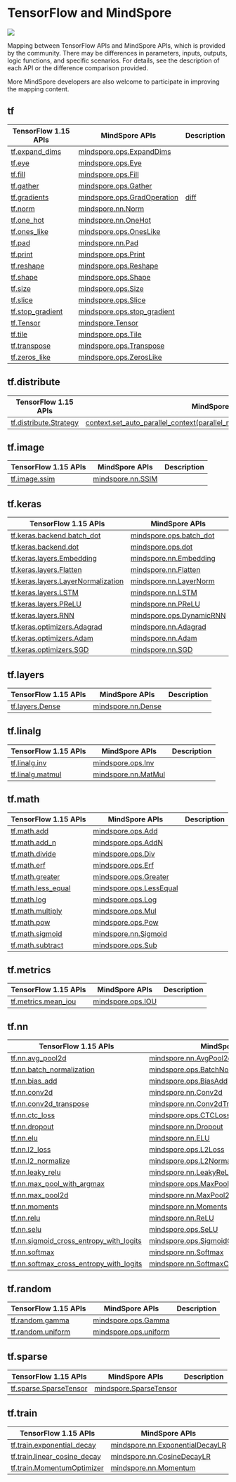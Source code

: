 # TensorFlow and MindSpore

<a href="https://gitee.com/mindspore/docs/blob/r1.5/docs/mindspore/migration_guide/source_en/api_mapping/tensorflow_api_mapping.md" target="_blank"><img src="https://gitee.com/mindspore/docs/raw/r1.5/resource/_static/logo_source_en.png"></a>

Mapping between TensorFlow APIs and MindSpore APIs, which is provided by the community. There may be differences in parameters, inputs, outputs, logic functions, and specific scenarios. For details, see the description of each API or the difference comparison provided.

More MindSpore developers are also welcome to participate in improving the mapping content.

## tf

| TensorFlow  1.15 APIs                                                                         | MindSpore APIs                                                                                                       | Description                                                                                                  |
| --------------------------------------------------------------------------------------------- | -------------------------------------------------------------------------------------------------------------------- | ------------------------------------------------------------------------------------------------------------ |
| [tf.expand_dims](http://www.tensorflow.org/versions/r1.15/api_docs/python/tf/expand_dims)     | [mindspore.ops.ExpandDims](https://mindspore.cn/docs/api/en/r1.5/api_python/ops/mindspore.ops.ExpandDims.html)       |                                                                                                              |
| [tf.eye](http://www.tensorflow.org/versions/r1.15/api_docs/python/tf/eye)                     | [mindspore.ops.Eye](https://mindspore.cn/docs/api/en/r1.5/api_python/ops/mindspore.ops.Eye.html)                     |                                                                                                              |
| [tf.fill](http://www.tensorflow.org/versions/r1.15/api_docs/python/tf/fill)                   | [mindspore.ops.Fill](https://mindspore.cn/docs/api/en/r1.5/api_python/ops/mindspore.ops.Fill.html)                   |                                                                                                              |
| [tf.gather](http://www.tensorflow.org/versions/r1.15/api_docs/python/tf/gather)               | [mindspore.ops.Gather](https://mindspore.cn/docs/api/en/r1.5/api_python/ops/mindspore.ops.Gather.html)               |                                                                                                              |
| [tf.gradients](http://www.tensorflow.org/versions/r1.15/api_docs/python/tf/gradients)         | [mindspore.ops.GradOperation](https://mindspore.cn/docs/api/en/r1.5/api_python/ops/mindspore.ops.GradOperation.html) | [diff](https://www.mindspore.cn/docs/migration_guide/en/r1.5/api_mapping/tensorflow_diff/GradOperation.html) |
| [tf.norm](http://www.tensorflow.org/versions/r1.15/api_docs/python/tf/norm)                   | [mindspore.nn.Norm](https://mindspore.cn/docs/api/en/r1.5/api_python/nn/mindspore.nn.Norm.html)                      |                                                                                                              |
| [tf.one_hot](http://www.tensorflow.org/versions/r1.15/api_docs/python/tf/one_hot)             | [mindspore.nn.OneHot](https://mindspore.cn/docs/api/en/r1.5/api_python/nn/mindspore.nn.OneHot.html)                  |                                                                                                              |
| [tf.ones_like](http://www.tensorflow.org/versions/r1.15/api_docs/python/tf/ones_like)         | [mindspore.ops.OnesLike](https://mindspore.cn/docs/api/en/r1.5/api_python/ops/mindspore.ops.OnesLike.html)           |                                                                                                              |
| [tf.pad](http://www.tensorflow.org/versions/r1.15/api_docs/python/tf/pad)                     | [mindspore.nn.Pad](https://mindspore.cn/docs/api/en/r1.5/api_python/nn/mindspore.nn.Pad.html)                        |                                                                                                              |
| [tf.print](http://www.tensorflow.org/versions/r1.15/api_docs/python/tf/print)                 | [mindspore.ops.Print](https://mindspore.cn/docs/api/en/r1.5/api_python/ops/mindspore.ops.Print.html)                 |                                                                                                              |
| [tf.reshape](http://www.tensorflow.org/versions/r1.15/api_docs/python/tf/reshape)             | [mindspore.ops.Reshape](https://mindspore.cn/docs/api/en/r1.5/api_python/ops/mindspore.ops.Reshape.html)             |                                                                                                              |
| [tf.shape](http://www.tensorflow.org/versions/r1.15/api_docs/python/tf/shape)                 | [mindspore.ops.Shape](https://mindspore.cn/docs/api/en/r1.5/api_python/ops/mindspore.ops.Shape.html)                 |                                                                                                              |
| [tf.size](http://www.tensorflow.org/versions/r1.15/api_docs/python/tf/size)                   | [mindspore.ops.Size](https://mindspore.cn/docs/api/en/r1.5/api_python/ops/mindspore.ops.Size.html)                   |                                                                                                              |
| [tf.slice](http://www.tensorflow.org/versions/r1.15/api_docs/python/tf/slice)                 | [mindspore.ops.Slice](https://mindspore.cn/docs/api/en/r1.5/api_python/ops/mindspore.ops.Slice.html)                 |                                                                                                              |
| [tf.stop_gradient](http://www.tensorflow.org/versions/r1.15/api_docs/python/tf/stop_gradient) | [mindspore.ops.stop_gradient](https://mindspore.cn/tutorials/en/r1.5/autograd.html#stop-gradient)                    |                                                                                                              |
| [tf.Tensor](http://www.tensorflow.org/versions/r1.15/api_docs/python/tf/Tensor)               | [mindspore.Tensor](https://mindspore.cn/docs/api/en/r1.5/api_python/mindspore/mindspore.Tensor.html)                 |                                                                                                              |
| [tf.tile](http://www.tensorflow.org/versions/r1.15/api_docs/python/tf/tile)                   | [mindspore.ops.Tile](https://mindspore.cn/docs/api/en/r1.5/api_python/ops/mindspore.ops.Tile.html)                   |                                                                                                              |
| [tf.transpose](http://www.tensorflow.org/versions/r1.15/api_docs/python/tf/transpose)         | [mindspore.ops.Transpose](https://mindspore.cn/docs/api/en/r1.5/api_python/ops/mindspore.ops.Transpose.html)         |                                                                                                              |
| [tf.zeros_like](http://www.tensorflow.org/versions/r1.15/api_docs/python/tf/zeros_like)       | [mindspore.ops.ZerosLike](https://mindspore.cn/docs/api/en/r1.5/api_python/ops/mindspore.ops.ZerosLike.html)         |                                                                                                              |

## tf.distribute

| TensorFlow  1.15 APIs                                                                                     | MindSpore APIs                                                                                                                                                                                        | Description                                                                                                     |
| --------------------------------------------------------------------------------------------------------- | ----------------------------------------------------------------------------------------------------------------------------------------------------------------------------------------------------- | --------------------------------------------------------------------------------------------------------------- |
| [tf.distribute.Strategy](http://www.tensorflow.org/versions/r1.15/api_docs/python/tf/distribute/Strategy) | [context.set_auto_parallel_context(parallel_mode=ParallelMode.DATA_PARALLEL)](https://mindspore.cn/docs/api/zh-CN/r1.5/api_python/mindspore.context.html#mindspore.context.set_auto_parallel_context) | [diff](https://www.mindspore.cn/docs/migration_guide/en/r1.5/api_mapping/tensorflow_diff/DistributedTrain.html) |

## tf.image

| TensorFlow  1.15 APIs                                                                   | MindSpore APIs                                                                                  | Description |
| --------------------------------------------------------------------------------------- | ----------------------------------------------------------------------------------------------- | ----------- |
| [tf.image.ssim](http://www.tensorflow.org/versions/r1.15/api_docs/python/tf/image/ssim) | [mindspore.nn.SSIM](https://mindspore.cn/docs/api/en/r1.5/api_python/nn/mindspore.nn.SSIM.html) |             |

## tf.keras

| TensorFlow  1.15 APIs                                                                                                             | MindSpore APIs                                                                                                 | Description                                                                                            |
| --------------------------------------------------------------------------------------------------------------------------------- | -------------------------------------------------------------------------------------------------------------- | ------------------------------------------------------------------------------------------------------ |
| [tf.keras.backend.batch_dot](http://www.tensorflow.org/versions/r1.15/api_docs/python/tf/keras/backend/batch_dot)                 | [mindspore.ops.batch_dot](https://mindspore.cn/docs/api/en/r1.5/api_python/ops/mindspore.ops.batch_dot.html)   |                                                                                                        |
| [tf.keras.backend.dot](http://www.tensorflow.org/versions/r1.15/api_docs/python/tf/keras/backend/dot)                             | [mindspore.ops.dot](https://mindspore.cn/docs/api/en/r1.5/api_python/ops/mindspore.ops.batch_dot.html)         |                                                                                                        |
| [tf.keras.layers.Embedding](http://www.tensorflow.org/versions/r1.15/api_docs/python/tf/keras/layers/Embedding)                   | [mindspore.nn.Embedding](https://mindspore.cn/docs/api/en/r1.5/api_python/nn/mindspore.nn.Embedding.html)      |                                                                                                        |
| [tf.keras.layers.Flatten](http://www.tensorflow.org/versions/r1.15/api_docs/python/tf/keras/layers/Flatten)                       | [mindspore.nn.Flatten](https://mindspore.cn/docs/api/en/r1.5/api_python/nn/mindspore.nn.Flatten.html)          |                                                                                                        |
| [tf.keras.layers.LayerNormalization](http://www.tensorflow.org/versions/r1.15/api_docs/python/tf/keras/layers/LayerNormalization) | [mindspore.nn.LayerNorm](https://mindspore.cn/docs/api/en/r1.5/api_python/nn/mindspore.nn.LayerNorm.html)      |                                                                                                        |
| [tf.keras.layers.LSTM](http://www.tensorflow.org/versions/r1.15/api_docs/python/tf/keras/layers/LSTM)                             | [mindspore.nn.LSTM](https://mindspore.cn/docs/api/en/r1.5/api_python/nn/mindspore.nn.LSTM.html)                |                                                                                                        |
| [tf.keras.layers.PReLU](http://www.tensorflow.org/versions/r1.15/api_docs/python/tf/keras/layers/PReLU)                           | [mindspore.nn.PReLU](https://mindspore.cn/docs/api/en/r1.5/api_python/nn/mindspore.nn.PReLU.html)              |                                                                                                        |
| [tf.keras.layers.RNN](http://www.tensorflow.org/versions/r1.15/api_docs/python/tf/keras/layers/RNN)                               | [mindspore.ops.DynamicRNN](https://mindspore.cn/docs/api/en/r1.5/api_python/ops/mindspore.ops.DynamicRNN.html) |                                                                                                        |
| [tf.keras.optimizers.Adagrad](http://www.tensorflow.org/versions/r1.15/api_docs/python/tf/keras/optimizers/Adagrad)               | [mindspore.nn.Adagrad](https://mindspore.cn/docs/api/en/r1.5/api_python/nn/mindspore.nn.Adagrad.html)          | [diff](https://www.mindspore.cn/docs/migration_guide/en/r1.5/api_mapping/tensorflow_diff/Adagrad.html) |
| [tf.keras.optimizers.Adam](http://www.tensorflow.org/versions/r1.15/api_docs/python/tf/keras/optimizers/Adam)                     | [mindspore.nn.Adam](https://mindspore.cn/docs/api/en/r1.5/api_python/nn/mindspore.nn.Adam.html)                | [diff](https://www.mindspore.cn/docs/migration_guide/en/r1.5/api_mapping/tensorflow_diff/Adam.html)    |
| [tf.keras.optimizers.SGD](http://www.tensorflow.org/versions/r1.15/api_docs/python/tf/keras/optimizers/SGD)                       | [mindspore.nn.SGD](https://mindspore.cn/docs/api/en/r1.5/api_python/nn/mindspore.nn.SGD.html)                  | [diff](https://www.mindspore.cn/docs/migration_guide/en/r1.5/api_mapping/tensorflow_diff/SGD.html)     |

## tf.layers

| TensorFlow  1.15 APIs                                                                       | MindSpore APIs                                                                                    | Description |
| ------------------------------------------------------------------------------------------- | ------------------------------------------------------------------------------------------------- | ----------- |
| [tf.layers.Dense](http://www.tensorflow.org/versions/r1.15/api_docs/python/tf/layers/Dense) | [mindspore.nn.Dense](https://mindspore.cn/docs/api/en/r1.5/api_python/nn/mindspore.nn.Dense.html) |             |

## tf.linalg

| TensorFlow  1.15 APIs                                                                         | MindSpore APIs                                                                                      | Description |
| --------------------------------------------------------------------------------------------- | --------------------------------------------------------------------------------------------------- | ----------- |
| [tf.linalg.inv](http://www.tensorflow.org/versions/r1.15/api_docs/python/tf/linalg/inv)       | [mindspore.ops.Inv](https://mindspore.cn/docs/api/en/r1.5/api_python/ops/mindspore.ops.Inv.html)    |             |
| [tf.linalg.matmul](http://www.tensorflow.org/versions/r1.15/api_docs/python/tf/linalg/matmul) | [mindspore.nn.MatMul](https://mindspore.cn/docs/api/en/r1.5/api_python/nn/mindspore.nn.MatMul.html) |             |

## tf.math

| TensorFlow  1.15 APIs                                                                             | MindSpore APIs                                                                                               | Description |
| ------------------------------------------------------------------------------------------------- | ------------------------------------------------------------------------------------------------------------ | ----------- |
| [tf.math.add](http://www.tensorflow.org/versions/r1.15/api_docs/python/tf/math/add)               | [mindspore.ops.Add](https://mindspore.cn/docs/api/en/r1.5/api_python/ops/mindspore.ops.Add.html)             |             |
| [tf.math.add_n](http://www.tensorflow.org/versions/r1.15/api_docs/python/tf/math/add_n)           | [mindspore.ops.AddN](https://mindspore.cn/docs/api/en/r1.5/api_python/ops/mindspore.ops.AddN.html)           |             |
| [tf.math.divide](http://www.tensorflow.org/versions/r1.15/api_docs/python/tf/math/divide)         | [mindspore.ops.Div](https://mindspore.cn/docs/api/en/r1.5/api_python/ops/mindspore.ops.Div.html)             |             |
| [tf.math.erf](http://www.tensorflow.org/versions/r1.15/api_docs/python/tf/math/erf)               | [mindspore.ops.Erf](https://mindspore.cn/docs/api/en/r1.5/api_python/ops/mindspore.ops.Erf.html)             |             |
| [tf.math.greater](http://www.tensorflow.org/versions/r1.15/api_docs/python/tf/math/greater)       | [mindspore.ops.Greater](https://mindspore.cn/docs/api/en/r1.5/api_python/ops/mindspore.ops.Greater.html)     |             |
| [tf.math.less_equal](http://www.tensorflow.org/versions/r1.15/api_docs/python/tf/math/less_equal) | [mindspore.ops.LessEqual](https://mindspore.cn/docs/api/en/r1.5/api_python/ops/mindspore.ops.LessEqual.html) |             |
| [tf.math.log](http://www.tensorflow.org/versions/r1.15/api_docs/python/tf/math/log)               | [mindspore.ops.Log](https://mindspore.cn/docs/api/en/r1.5/api_python/ops/mindspore.ops.Log.html)             |             |
| [tf.math.multiply](http://www.tensorflow.org/versions/r1.15/api_docs/python/tf/math/multiply)     | [mindspore.ops.Mul](https://mindspore.cn/docs/api/en/r1.5/api_python/ops/mindspore.ops.Mul.html)             |             |
| [tf.math.pow](http://www.tensorflow.org/versions/r1.15/api_docs/python/tf/math/pow)               | [mindspore.ops.Pow](https://mindspore.cn/docs/api/en/r1.5/api_python/ops/mindspore.ops.Pow.html)             |             |
| [tf.math.sigmoid](http://www.tensorflow.org/versions/r1.15/api_docs/python/tf/math/sigmoid)       | [mindspore.nn.Sigmoid](https://mindspore.cn/docs/api/en/r1.5/api_python/nn/mindspore.nn.Sigmoid.html)        |             |
| [tf.math.subtract](http://www.tensorflow.org/versions/r1.15/api_docs/python/tf/math/subtract)     | [mindspore.ops.Sub](https://mindspore.cn/docs/api/en/r1.5/api_python/ops/mindspore.ops.Sub.html)             |             |

## tf.metrics

| TensorFlow  1.15 APIs                                                                               | MindSpore APIs                                                                                   | Description |
| --------------------------------------------------------------------------------------------------- | ------------------------------------------------------------------------------------------------ | ----------- |
| [tf.metrics.mean_iou](http://www.tensorflow.org/versions/r1.15/api_docs/python/tf/metrics/mean_iou) | [mindspore.ops.IOU](https://mindspore.cn/docs/api/en/r1.5/api_python/ops/mindspore.ops.IOU.html) |             |

## tf.nn

| TensorFlow  1.15 APIs                                                                                                                       | MindSpore APIs                                                                                                                                       | Description                                                                                                                  |
| ------------------------------------------------------------------------------------------------------------------------------------------- | ---------------------------------------------------------------------------------------------------------------------------------------------------- | ---------------------------------------------------------------------------------------------------------------------------- |
| [tf.nn.avg_pool2d](http://www.tensorflow.org/versions/r1.15/api_docs/python/tf/nn/avg_pool2d)                                               | [mindspore.nn.AvgPool2d](https://mindspore.cn/docs/api/en/r1.5/api_python/nn/mindspore.nn.AvgPool2d.html)                                            |                                                                                                                              |
| [tf.nn.batch_normalization](http://www.tensorflow.org/versions/r1.15/api_docs/python/tf/nn/batch_normalization)                             | [mindspore.ops.BatchNorm](https://mindspore.cn/docs/api/en/r1.5/api_python/ops/mindspore.ops.BatchNorm.html)                                         |                                                                                                                              |
| [tf.nn.bias_add](http://www.tensorflow.org/versions/r1.15/api_docs/python/tf/nn/bias_add)                                                   | [mindspore.ops.BiasAdd](https://mindspore.cn/docs/api/en/r1.5/api_python/ops/mindspore.ops.BiasAdd.html)                                             |                                                                                                                              |
| [tf.nn.conv2d](http://www.tensorflow.org/versions/r1.15/api_docs/python/tf/nn/conv2d)                                                       | [mindspore.nn.Conv2d](https://mindspore.cn/docs/api/en/r1.5/api_python/nn/mindspore.nn.Conv2d.html)                                                  |                                                                                                                              |
| [tf.nn.conv2d_transpose](http://www.tensorflow.org/versions/r1.15/api_docs/python/tf/nn/conv2d_transpose)                                   | [mindspore.nn.Conv2dTranspose](https://mindspore.cn/docs/api/en/r1.5/api_python/nn/mindspore.nn.Conv2dTranspose.html)                                |                                                                                                                              |
| [tf.nn.ctc_loss](http://www.tensorflow.org/versions/r1.15/api_docs/python/tf/nn/ctc_loss)                                                   | [mindspore.ops.CTCLoss](https://mindspore.cn/docs/api/en/r1.5/api_python/ops/mindspore.ops.CTCLoss.html)                                             |                                                                                                                              |
| [tf.nn.dropout](http://www.tensorflow.org/versions/r1.15/api_docs/python/tf/nn/dropout)                                                     | [mindspore.nn.Dropout](https://mindspore.cn/docs/api/en/r1.5/api_python/nn/mindspore.nn.Dropout.html)                                                |                                                                                                                              |
| [tf.nn.elu](http://www.tensorflow.org/versions/r1.15/api_docs/python/tf/nn/elu)                                                             | [mindspore.nn.ELU](https://mindspore.cn/docs/api/en/r1.5/api_python/nn/mindspore.nn.ELU.html)                                                        |                                                                                                                              |
| [tf.nn.l2_loss](http://www.tensorflow.org/versions/r1.15/api_docs/python/tf/nn/l2_loss)                                                     | [mindspore.ops.L2Loss](https://mindspore.cn/docs/api/en/r1.5/api_python/ops/mindspore.ops.L2Loss.html)                                               |                                                                                                                              |
| [tf.nn.l2_normalize](http://www.tensorflow.org/versions/r1.15/api_docs/python/tf/nn/l2_normalize)                                           | [mindspore.ops.L2Normalize](https://mindspore.cn/docs/api/en/r1.5/api_python/ops/mindspore.ops.L2Normalize.html)                                     |                                                                                                                              |
| [tf.nn.leaky_relu](http://www.tensorflow.org/versions/r1.15/api_docs/python/tf/nn/leaky_relu)                                               | [mindspore.nn.LeakyReLU](https://mindspore.cn/docs/api/en/r1.5/api_python/nn/mindspore.nn.LeakyReLU.html)                                            |                                                                                                                              |
| [tf.nn.max_pool_with_argmax](http://www.tensorflow.org/versions/r1.15/api_docs/python/tf/nn/max_pool_with_argmax)                           | [mindspore.ops.MaxPoolWithArgmax](https://mindspore.cn/docs/api/en/r1.5/api_python/ops/mindspore.ops.MaxPoolWithArgmax.html)                         |                                                                                                                              |
| [tf.nn.max_pool2d](http://www.tensorflow.org/versions/r1.15/api_docs/python/tf/nn/max_pool2d)                                               | [mindspore.nn.MaxPool2d](https://mindspore.cn/docs/api/en/r1.5/api_python/nn/mindspore.nn.MaxPool2d.html)                                            |                                                                                                                              |
| [tf.nn.moments](http://www.tensorflow.org/versions/r1.15/api_docs/python/tf/nn/moments)                                                     | [mindspore.nn.Moments](https://mindspore.cn/docs/api/en/r1.5/api_python/nn/mindspore.nn.Moments.html)                                                |                                                                                                                              |
| [tf.nn.relu](http://www.tensorflow.org/versions/r1.15/api_docs/python/tf/nn/relu)                                                           | [mindspore.nn.ReLU](https://mindspore.cn/docs/api/en/r1.5/api_python/nn/mindspore.nn.ReLU.html)                                                      |                                                                                                                              |
| [tf.nn.selu](http://www.tensorflow.org/versions/r1.15/api_docs/python/tf/nn/selu)                                                           | [mindspore.ops.SeLU](https://mindspore.cn/docs/api/en/r1.5/api_python/ops/mindspore.ops.SeLU.html)                                                   |                                                                                                                              |
| [tf.nn.sigmoid_cross_entropy_with_logits](http://www.tensorflow.org/versions/r1.15/api_docs/python/tf/nn/sigmoid_cross_entropy_with_logits) | [mindspore.ops.SigmoidCrossEntropyWithLogits](https://mindspore.cn/docs/api/en/r1.5/api_python/ops/mindspore.ops.SigmoidCrossEntropyWithLogits.html) |                                                                                                                              |
| [tf.nn.softmax](http://www.tensorflow.org/versions/r1.15/api_docs/python/tf/nn/softmax)                                                     | [mindspore.nn.Softmax](https://mindspore.cn/docs/api/en/r1.5/api_python/nn/mindspore.nn.Softmax.html)                                                |                                                                                                                              |
| [tf.nn.softmax_cross_entropy_with_logits](http://www.tensorflow.org/versions/r1.15/api_docs/python/tf/nn/softmax_cross_entropy_with_logits) | [mindspore.nn.SoftmaxCrossEntropyWithLogits](https://mindspore.cn/docs/api/en/r1.5/api_python/nn/mindspore.nn.SoftmaxCrossEntropyWithLogits.html)    | [diff](https://www.mindspore.cn/docs/migration_guide/en/r1.5/api_mapping/tensorflow_diff/SoftmaxCrossEntropyWithLogits.html) |

## tf.random

| TensorFlow  1.15 APIs                                                                           | MindSpore APIs                                                                                           | Description |
| ----------------------------------------------------------------------------------------------- | -------------------------------------------------------------------------------------------------------- | ----------- |
| [tf.random.gamma](http://www.tensorflow.org/versions/r1.15/api_docs/python/tf/random/gamma)     | [mindspore.ops.Gamma](https://mindspore.cn/docs/api/en/r1.5/api_python/ops/mindspore.ops.Gamma.html)     |             |
| [tf.random.uniform](http://www.tensorflow.org/versions/r1.15/api_docs/python/tf/random/uniform) | [mindspore.ops.uniform](https://mindspore.cn/docs/api/en/r1.5/api_python/ops/mindspore.ops.uniform.html) |             |

## tf.sparse

| TensorFlow  1.15 APIs                                                                                     | MindSpore APIs                                                                                                   | Description |
| --------------------------------------------------------------------------------------------------------- | ---------------------------------------------------------------------------------------------------------------- | ----------- |
| [tf.sparse.SparseTensor](http://www.tensorflow.org/versions/r1.15/api_docs/python/tf/sparse/SparseTensor) | [mindspore.SparseTensor](https://mindspore.cn/docs/api/en/r1.5/api_python/mindspore/mindspore.SparseTensor.html) |             |

## tf.train

| TensorFlow  1.15 APIs                                                                                                 | MindSpore APIs                                                                                                              | Description                                                                                                  |
| --------------------------------------------------------------------------------------------------------------------- | --------------------------------------------------------------------------------------------------------------------------- | ------------------------------------------------------------------------------------------------------------ |
| [tf.train.exponential_decay](http://www.tensorflow.org/versions/r1.15/api_docs/python/tf/train/exponential_decay)     | [mindspore.nn.ExponentialDecayLR](https://mindspore.cn/docs/api/en/r1.5/api_python/nn/mindspore.nn.ExponentialDecayLR.html) |                                                                                                              |
| [tf.train.linear_cosine_decay](http://www.tensorflow.org/versions/r1.15/api_docs/python/tf/train/linear_cosine_decay) | [mindspore.nn.CosineDecayLR](https://mindspore.cn/docs/api/en/r1.5/api_python/nn/mindspore.nn.CosineDecayLR.html)           | [diff](https://www.mindspore.cn/docs/migration_guide/en/r1.5/api_mapping/tensorflow_diff/CosineDecayLR.html) |
| [tf.train.MomentumOptimizer](http://www.tensorflow.org/versions/r1.15/api_docs/python/tf/train/MomentumOptimizer)     | [mindspore.nn.Momentum](https://mindspore.cn/docs/api/en/r1.5/api_python/nn/mindspore.nn.Momentum.html)                     | [diff](https://www.mindspore.cn/docs/migration_guide/en/r1.5/api_mapping/tensorflow_diff/Momentum.html)      |
